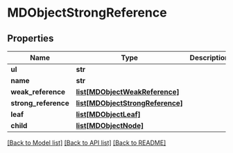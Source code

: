 # MDObjectStrongReference

## Properties
Name | Type | Description | Notes
------------ | ------------- | ------------- | -------------
**ul** | **str** |  | 
**name** | **str** |  | [optional] 
**weak_reference** | [**list[MDObjectWeakReference]**](MDObjectWeakReference.md) |  | [optional] 
**strong_reference** | [**list[MDObjectStrongReference]**](MDObjectStrongReference.md) |  | [optional] 
**leaf** | [**list[MDObjectLeaf]**](MDObjectLeaf.md) |  | [optional] 
**child** | [**list[MDObjectNode]**](MDObjectNode.md) |  | [optional] 

[[Back to Model list]](../README.md#documentation-for-models) [[Back to API list]](../README.md#documentation-for-api-endpoints) [[Back to README]](../README.md)


